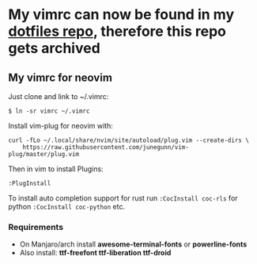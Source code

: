 # My vimrc can now be found in my [dotfiles repo](https://github.com/phil0x2e/dotfiles), therefore this repo gets archived

## My vimrc for neovim
Just clone and link to ~/.vimrc:

```
$ ln -sr vimrc ~/.vimrc
```

Install vim-plug for neovim with:
```
curl -fLo ~/.local/share/nvim/site/autoload/plug.vim --create-dirs \
    https://raw.githubusercontent.com/junegunn/vim-plug/master/plug.vim
```

Then in vim to install Plugins:
```
:PlugInstall
```

To install auto completion support for rust run `:CocInstall coc-rls` for python `:CocInstall coc-python` etc.

### Requirements
- On Manjaro/arch install **awesome-terminal-fonts** or **powerline-fonts**
- Also install: **ttf-freefont ttf-liberation ttf-droid**

